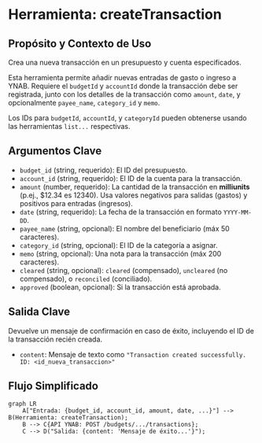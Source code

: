 # Herramienta: createTransaction

## Propósito y Contexto de Uso

Crea una nueva transacción en un presupuesto y cuenta especificados.

Esta herramienta permite añadir nuevas entradas de gasto o ingreso a YNAB. Requiere el `budgetId` y `accountId` donde la transacción debe ser registrada, junto con los detalles de la transacción como `amount`, `date`, y opcionalmente `payee_name`, `category_id` y `memo`.

Los IDs para `budgetId`, `accountId`, y `categoryId` pueden obtenerse usando las herramientas `list...` respectivas.

## Argumentos Clave

*   `budget_id` (string, requerido): El ID del presupuesto.
*   `account_id` (string, requerido): El ID de la cuenta para la transacción.
*   `amount` (number, requerido): La cantidad de la transacción en **milliunits** (p.ej., $12.34 es 12340). Usa valores negativos para salidas (gastos) y positivos para entradas (ingresos).
*   `date` (string, requerido): La fecha de la transacción en formato `YYYY-MM-DD`.
*   `payee_name` (string, opcional): El nombre del beneficiario (máx 50 caracteres).
*   `category_id` (string, opcional): El ID de la categoría a asignar.
*   `memo` (string, opcional): Una nota para la transacción (máx 200 caracteres).
*   `cleared` (string, opcional): `cleared` (compensado), `uncleared` (no compensado), o `reconciled` (conciliado).
*   `approved` (boolean, opcional): Si la transacción está aprobada.

## Salida Clave

Devuelve un mensaje de confirmación en caso de éxito, incluyendo el ID de la transacción recién creada.

*   `content`: Mensaje de texto como `"Transaction created successfully. ID: <id_nueva_transaccion>"`

## Flujo Simplificado

```mermaid
graph LR
    A["Entrada: {budget_id, account_id, amount, date, ...}"] --> B(Herramienta: createTransaction);
    B --> C{API YNAB: POST /budgets/.../transactions};
    C --> D("Salida: {content: 'Mensaje de éxito...'}");
```
